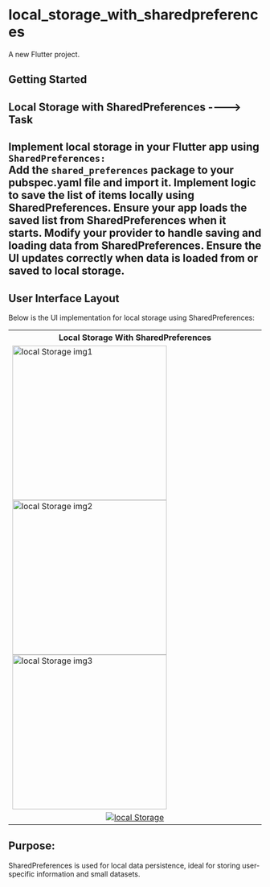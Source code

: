 # local_storage_with_sharedpreferences

A new Flutter project.

## Getting Started

## Local Storage with SharedPreferences  ----> Task
Implement local storage in your Flutter app using ```SharedPreferences:```  
Add the ```shared_preferences``` package to your pubspec.yaml file and import it.
Implement logic to save the list of items locally using SharedPreferences.
Ensure your app loads the saved list from SharedPreferences when it starts.
Modify your provider to handle saving and loading data from SharedPreferences.
Ensure the UI updates correctly when data is loaded from or saved to local storage.
------------------------------------------------------------------

## User Interface Layout
Below is the UI implementation for local storage using SharedPreferences:
<table>
    <tbody>
        <tr>
			<th>Local Storage With SharedPreferences</th>	
		</tr>
        <tr>
			<td>
				<img width="307" alt="local Storage img1" src="https://github.com/user-attachments/assets/d201a53f-da80-4f36-9583-a77f0cbfcdd7">
				<img width="307" alt="local Storage img2" src="https://github.com/user-attachments/assets/fa9e7ae7-1353-4f7b-88f0-7b292b702a2b">
				<img width="307" alt="local Storage img3" src="https://github.com/user-attachments/assets/ba54e20b-38fc-4e01-8123-5e02555dba63">
			</td>
		</tr>
        <tr>
			<td align="center">
				<a href="https://github.com/R-Rubab/Local-Storage-with-SharedPreferences">
					<img src="https://github-readme-stats.vercel.app/api/pin/?username=R-Rubab&repo=Local-Storage-with-SharedPreferences&theme=dracula" alt="local Storage" />
				</a>
			</td>
		</tr>
    </tbody>
</table>



## Purpose:
SharedPreferences is used for local data persistence, ideal for storing user-specific information and small datasets.



